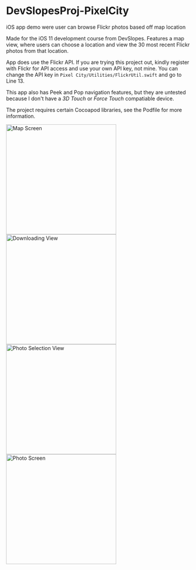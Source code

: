 # DevSlopesProj-PixelCity
iOS app demo were user can browse Flickr photos based off map location

Made for the iOS 11 development course from DevSlopes. Features a map view, where users can choose a location and view the 30 most recent Flickr photos from that location.

App does use the Flickr API. If you are trying this project out, kindly register with Flickr for API access and use your own API key, not mine. You can change the API key in `Pixel City/Utilities/FlickrUtil.swift` and go to Line 13.

This app also has Peek and Pop navigation features, but they are untested because I don't have a *3D Touch* or *Force Touch* compatiable device.


The project requires certain Cocoapod libraries, see the Podfile for more information.

<img src="screenshot1.png" alt="Map Screen" width="300"/>
<img src="screenshot2.png" alt="Downloading View" width="300"/>
<img src="screenshot3.png" alt="Photo Selection View" width="300"/>
<img src="screenshot4.png" alt="Photo Screen" width="300"/>